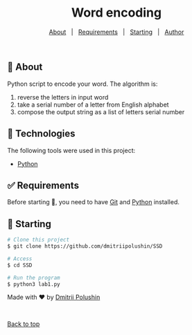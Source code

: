 <h1 align="center">Word encoding</h1>
<!-- Status -->

<!-- <h4 align="center"> 
	🚧  Innopolis 🚀 Under construction...  🚧
</h4> 

<hr> -->

<p align="center">
  <a href="#dart-about">About</a> &#xa0; | &#xa0; 
  <a href="#white_check_mark-requirements">Requirements</a> &#xa0; | &#xa0;
  <a href="#checkered_flag-starting">Starting</a> &#xa0; | &#xa0;
  <a href="https://github.com/dmitriipolushin" target="_blank">Author</a>
</p>

<br>

## :dart: About ##

Python script to encode your word. The algorithm is: <br>
1. reverse the letters in input word
2. take a serial number of a letter from English alphabet
3. compose the output string as a list of letters serial number

## :rocket: Technologies ##

The following tools were used in this project:

- [Python](https://www.python.org/)

## :white_check_mark: Requirements ##

Before starting :checkered_flag:, you need to have [Git](https://git-scm.com) and [Python](https://www.python.org/) installed.

## :checkered_flag: Starting ##

```bash
# Clone this project
$ git clone https://github.com/dmitriipolushin/SSD

# Access
$ cd SSD

# Run the program
$ python3 lab1.py

```


Made with :heart: by <a href="https://github.com/dmitriipolushin" target="_blank">Dmitrii Polushin</a>

&#xa0;

<a href="#top">Back to top</a>
